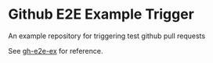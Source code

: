 #  Github E2E Example Trigger

An example repository for triggering test github pull requests

See [gh-e2e-ex](https://github.com/yowainwright/gh-e2e-ex) for reference.
